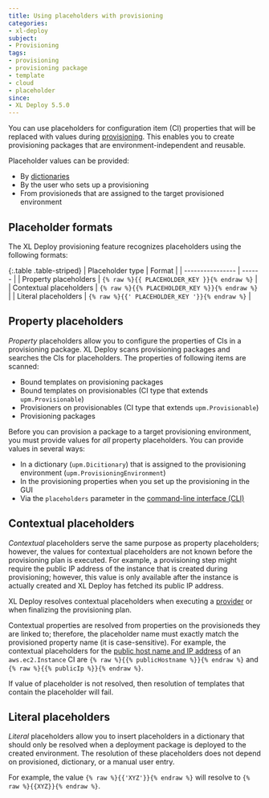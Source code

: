 ```yaml
---
title: Using placeholders with provisioning
categories:
- xl-deploy
subject:
- Provisioning
tags:
- provisioning
- provisioning package
- template
- cloud
- placeholder
since:
- XL Deploy 5.5.0
---
```


You can use placeholders for configuration item (CI) properties that will be replaced with values during [provisioning](/xl-deploy/concept/provisioning-through-xl-deploy.html). This enables you to create provisioning packages that are environment-independent and reusable.

Placeholder values can be provided:

* By [dictionaries](/xl-deploy/how-to/create-a-dictionary.html)
* By the user who sets up a provisioning
* From provisioneds that are assigned to the target provisioned environment

## Placeholder formats

The XL Deploy provisioning feature recognizes placeholders using the following formats:

{:.table .table-striped}
| Placeholder type | Format |
| ---------------- | ------ |
| Property placeholders | `{% raw %}{{ PLACEHOLDER_KEY }}{% endraw %}` |
| Contextual placeholders | `{% raw %}{{% PLACEHOLDER_KEY %}}{% endraw %}` |
| Literal placeholders | `{% raw %}{{' PLACEHOLDER_KEY '}}{% endraw %}` |

## Property placeholders

_Property_ placeholders allow you to configure the properties of CIs in a provisioning package. XL Deploy scans provisioning packages and searches the CIs for placeholders. The properties of following items are scanned:

* Bound templates on provisioning packages
* Bound templates on provisionables (CI type that extends `upm.Provisionable`)
* Provisioners on provisionables (CI type that extends `upm.Provisionable`)
* Provisioning packages

Before you can provision a package to a target provisioning environment, you must provide values for *all* property placeholders. You can provide values in several ways:

* In a dictionary (`upm.Dicitionary`) that is assigned to the provisioning environment (`upm.ProvisioningEnvironment`)
* In the provisioning properties when you set up the provisioning in the GUI
* Via the `placeholders` parameter in the [command-line interface (CLI)](/xl-deploy/how-to/using-the-xl-deploy-cli-provisioning-extension.html)

## Contextual placeholders

_Contextual_ placeholders serve the same purpose as property placeholders; however, the values for contextual placeholders are not known before the provisioning plan is executed. For example, a provisioning step might require the public IP address of the instance that is created during provisioning; however, this value is only available after the instance is actually created and XL Deploy has fetched its public IP address.

XL Deploy resolves contextual placeholders when executing a [provider](/xl-deploy/how-to/create-a-provider.html) or when finalizing the provisioning plan.

Contextual properties are resolved from properties on the provisioneds they are linked to; therefore, the placeholder name must exactly match the provisioned property name (it is case-sensitive). For example, the contextual placeholders for the [public host name and IP address](/xl-deploy-xld-aws-ec2-plugin/5.5.x/ec2PluginManual.html#awsec2instance) of an `aws.ec2.Instance` CI are `{% raw %}{{% publicHostname %}}{% endraw %}` and `{% raw %}{{% publicIp %}}{% endraw %}`.

If value of placeholder is not resolved, then resolution of templates that contain the placeholder will fail.

## Literal placeholders

_Literal_ placeholders allow you to insert placeholders in a dictionary that should only be resolved when a deployment package is deployed to the created environment. The resolution of these placeholders does not depend on provisioned, dictionary, or a manual user entry.

For example, the value `{% raw %}{{'XYZ'}}{% endraw %}` will resolve to `{% raw %}{{XYZ}}{% endraw %}`.
